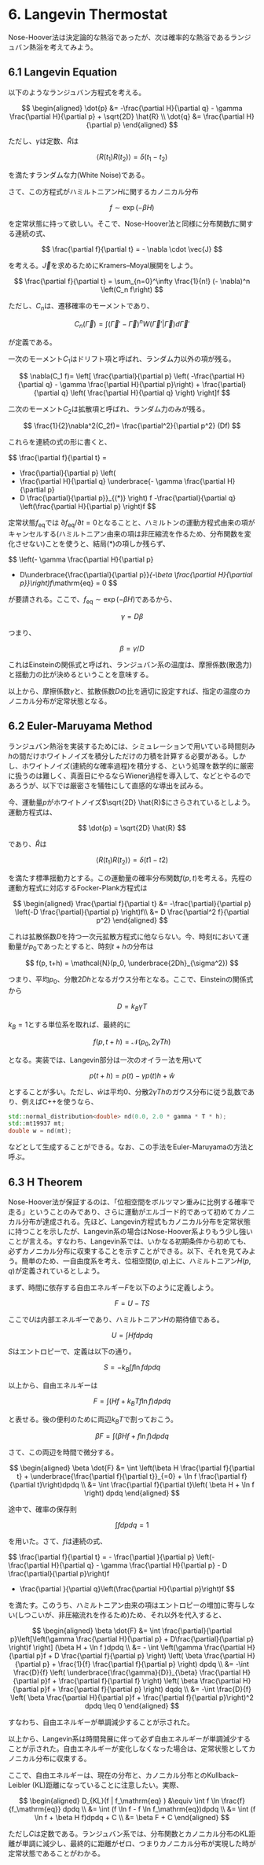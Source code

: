 # 6. Langevin Thermostat

Nose-Hoover法は決定論的な熱浴であったが、次は確率的な熱浴であるランジュバン熱浴を考えてみよう。

## 6.1 Langevin Equation

以下のようなランジュバン方程式を考える。

$$
\begin{aligned}
\dot{p} &= -\frac{\partial H}{\partial q} - \gamma \frac{\partial H}{\partial p} + \sqrt{2D} \hat{R} \\
\dot{q} &= \frac{\partial H}{\partial p}
\end{aligned}
$$

ただし、$\gamma$は定数、$\hat{R}$は

$$
\left<R(t_1)R(t_2)\right> = \delta(t_1-t_2)
$$

を満たすランダムな力(White Noise)である。

さて、この方程式がハミルトニアン$H$に関するカノニカル分布

$$
f \sim \exp\left(-\beta H\right)
$$

を定常状態に持って欲しい。そこで、Nose-Hoover法と同様に分布関数$f$に関する連続の式、

$$
\frac{\partial f}{\partial t} = - \nabla \cdot \vec{J}
$$

を考える。$\vec{J}$を求めるためにKramers–Moyal展開をしよう。

$$
\frac{\partial f}{\partial t}
= \sum_{n=0}^\infty
\frac{1}{n!}
(- \nabla)^n
\left(C_n f\right)
$$

ただし、$C_n$は、遷移確率のモーメントであり、

$$
C_n(\vec{\Gamma}) = \int (\vec{\Gamma}'-\vec{\Gamma})^n W(\vec{\Gamma}'| \vec{\Gamma}) d \vec{\Gamma}'
$$

が定義である。

一次のモーメント$C_1$はドリフト項と呼ばれ、ランダム力以外の項が残る。

$$
\nabla(C_1 f)=
\left[
\frac{\partial}{\partial p}
\left(
-\frac{\partial H}{\partial q} - \gamma \frac{\partial H}{\partial p}\right)
+
\frac{\partial}{\partial q}
\left(
\frac{\partial H}{\partial q}
\right)
\right]f
$$

二次のモーメント$C_2$は拡散項と呼ばれ、ランダム力のみが残る。

$$
\frac{1}{2}\nabla^2(C_2f)=
\frac{\partial^2}{\partial p^2} (Df)
$$

これらを連続の式の形に書くと、

$$
\frac{\partial f}{\partial t} =
- \frac{\partial}{\partial p}
\left(
- \frac{\partial H}{\partial q}
\underbrace{- \gamma \frac{\partial H}{\partial p}
- D \frac{\partial}{\partial p}}_{(*)}
\right) f
-\frac{\partial}{\partial q}
\left(\frac{\partial H}{\partial p} \right)f
$$

定常状態$f_\mathrm{eq}$では $\partial f_\mathrm{eq}/\partial t = 0$となることと、ハミルトンの運動方程式由来の項がキャンセルする(ハミルトニアン由来の項は非圧縮流を作るため、分布関数を変化させない)ことを使うと、結局(*)の項しか残らず、

$$
\left(- \gamma \frac{\partial H}{\partial p} 
- D\underbrace{\frac{\partial}{\partial p}}_{-\beta \frac{\partial H}{\partial p}}\right)f_\mathrm{eq} = 0
$$

が要請される。ここで、$f_\mathrm{eq} \sim \exp(-\beta H)$であるから、

$$
\gamma =D \beta
$$

つまり、

$$
\beta = \gamma/D
$$

これはEinsteinの関係式と呼ばれ、ランジュバン系の温度は、摩擦係数(散逸力)と揺動力の比が決めるということを意味する。

以上から、摩擦係数$\gamma$と、拡散係数$D$の比を適切に設定すれば、指定の温度のカノニカル分布が定常状態となる。

## 6.2 Euler-Maruyama Method

ランジュバン熱浴を実装するためには、シミュレーションで用いている時間刻み$h$の間だけホワイトノイズを積分しただけの力積を計算する必要がある。しかし、ホワイトノイズ(連続的な確率過程)を積分する、という処理を数学的に厳密に扱うのは難しく、真面目にやるならWiener過程を導入して、などとやるのであろうが、以下では厳密さを犠牲にして直感的な導出を試みる。

今、運動量$p$がホワイトノイズ$\sqrt{2D} \hat{R}$にさらされているとしよう。運動方程式は、

$$
\dot{p} = \sqrt{2D} \hat{R}
$$

であり、$\hat{R}$は

$$
\left<R(t_1)R(t_2)\right> = \delta(t1-t2)
$$

を満たす標準揺動力とする。この運動量の確率分布関数$f(p,t)$を考える。先程の運動方程式に対応するFocker-Plank方程式は

$$
\begin{aligned}
\frac{\partial f}{\partial t} &= -\frac{\partial}{\partial p}
\left(-D \frac{\partial}{\partial p} \right)f\\
&= D \frac{\partial^2 f}{\partial p^2}
\end{aligned}
$$

これは拡散係数$D$を持つ一次元拡散方程式に他ならない。今、時刻$t$において運動量が$p_0$であったとすると、時刻$t+h$の分布は

$$
f(p, t+h) = \mathcal{N}(p_0, \underbrace{2Dh}_{\sigma^2})
$$

つまり、平均$p_0$、分散$2Dh$となるガウス分布となる。ここで、Einsteinの関係式から

$$
D = k_B \gamma T 
$$

$k_B=1$とする単位系を取れば、最終的に

$$
f(p, t+h) = \mathcal{N}(p_0, 2 \gamma T h)
$$

となる。実装では、Langevin部分は一次のオイラー法を用いて

$$
p(t+h) = p(t) - \gamma p(t)h + \hat{w}
$$

とすることが多い。ただし、$\hat{w}$は平均$0$、分散$2\gamma T h$のガウス分布に従う乱数であり、例えばC++を使うなら、

```c++
std::normal_distribution<double> nd(0.0, 2.0 * gamma * T * h);
std::mt19937 mt;
double w = nd(mt);
```

などとして生成することができる。なお、この手法をEuler-Maruyamaの方法と呼ぶ。

## 6.3 H Theorem

Nose-Hoover法が保証するのは、「位相空間をボルツマン重みに比例する確率で走る」ということのみであり、さらに運動がエルゴード的であって初めてカノニカル分布が達成される。先ほど、Langevin方程式もカノニカル分布を定常状態に持つことを示したが、Langevin系の場合はNose-Hoover系よりもう少し強いことが言える。すなわち、Langevin系では、いかなる初期条件から初めても、必ずカノニカル分布に収束することを示すことができる。以下、それを見てみよう。簡単のため、一自由度系を考え、位相空間$(p,q)$上に、ハミルトニアン$H(p,q)$が定義されているとしよう。

まず、時間に依存する自由エネルギー$F$を以下のように定義しよう。

$$
F = U - TS
$$

ここで$U$は内部エネルギーであり、ハミルトニアン$H$の期待値である。

$$
U = \int  H f dp dq
$$

$S$はエントロピーで、定義は以下の通り。

$$
S = - k_B \int f \ln f dp dq
$$

以上から、自由エネルギーは

$$
F = \int  (Hf+ k_B T f\ln f) dp dq
$$

と表せる。後の便利のために両辺$k_B T$で割っておこう。

$$
\beta F = \int  (\beta Hf + f \ln f) dp dq
$$

さて、この両辺を時間で微分する。

$$
\begin{aligned}
\beta \dot{F} &= \int \left(\beta H \frac{\partial f}{\partial t} + \underbrace{\frac{\partial f}{\partial t}}_{=0} + \ln f  \frac{\partial f}{\partial t}\right)dpdq \\
&= \int \frac{\partial f}{\partial t}\left( \beta H + \ln f \right) dpdq
\end{aligned}
$$

途中で、確率の保存則

$$
\int f dpdq = 1
$$

を用いた。さて、$f$は連続の式、

$$
\frac{\partial f}{\partial t} = -
\frac{\partial }{\partial p}
\left(- \frac{\partial H}{\partial q} - \gamma  \frac{\partial H}{\partial p} - D \frac{\partial}{\partial p}\right)f
- \frac{\partial }{\partial q}\left(\frac{\partial H}{\partial p}\right)f
$$

を満たす。このうち、ハミルトニアン由来の項はエントロピーの増加に寄与しない(しつこいが、非圧縮流れを作るため)ため、それ以外を代入すると、

$$
\begin{aligned}
\beta \dot{F} &= \int \frac{\partial}{\partial p}\left[\left(\gamma \frac{\partial H}{\partial p} + D\frac{\partial}{\partial p}  \right)f \right] (\beta H + \ln f )dpdq \\
&= - \int \left(\gamma \frac{\partial H}{\partial p}f + D \frac{\partial f}{\partial p} \right)
\left(
\beta \frac{\partial H}{\partial p} + \frac{1}{f} \frac{\partial f}{\partial p}
\right) dpdq \\
&= -\int \frac{D}{f} \left( \underbrace{\frac{\gamma}{D}}_{\beta} \frac{\partial H}{\partial p}f + \frac{\partial f}{\partial f} \right)
\left(
\beta \frac{\partial H}{\partial p}f + \frac{\partial f}{\partial p}
\right)
dqdq \\
&= -\int \frac{D}{f} \left( \beta \frac{\partial H}{\partial p}f + \frac{\partial f}{\partial p}\right)^2 dpdq 
 \leq 0
\end{aligned}
$$

すなわち、自由エネルギーが単調減少することが示された。

以上から、Langevin系は時間発展に伴って必ず自由エネルギーが単調減少することが示された。自由エネルギーが変化しなくなった場合は、定常状態としてカノニカル分布に収束する。

ここで、自由エネルギーは、現在の分布と、カノニカル分布とのKullback–Leibler (KL)距離になっていることに注意したい。実際、

$$
\begin{aligned}
D_{KL}(f | f_\mathrm{eq} ) &\equiv \int f \ln \frac{f}{f_\mathrm{eq}} dpdq \\
&= \int (f \ln f - f \ln f_\mathrm{eq})dpdq \\
&= \int (f \ln f + \beta H f)dpdq + C \\
&= \beta F + C
\end{aligned}
$$

ただし$C$は定数である。ランジュバン系では、分布関数とカノニカル分布のKL距離が単調に減少し、最終的に距離がゼロ、つまりカノニカル分布が実現した時が定常状態であることがわかる。
